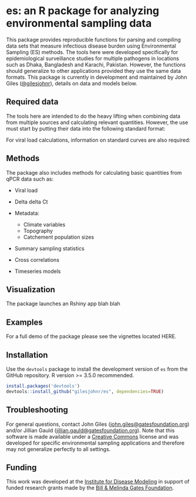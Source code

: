 
# **es**: an R package for analyzing environmental sampling data

This package provides reproducible functions for parsing and compiling data sets that measure infectious disease burden using Environmental Sampling (ES) methods. The tools here were developed specifically for epidemiological surveillance studies for multiple pathogens in locations such as Dhaka, Bangladesh and Karachi, Pakistan. However, the functions should generalize to other applications provided they use the same data formats. This package is currently in development and maintained by John Giles ([@gilesjohnr](https://github.com/gilesjohnr)), details on data and models below.


## Required data

The tools here are intended to do the heavy lifting when combining data from multiple sources and calculating relevant quantities. However, the use must start by putting their data into the following standard format:

For viral load calculations, information on standard curves are also required:




## Methods

The package also includes methods for calculating basic quantities from qPCR data such as:

  * Viral load
  
  * Delta delta Ct
  
  * Metadata: 
     - Climate variables
     - Topography
     - Catchement population sizes
  
  * Summary sampling statistics
  
  * Cross correlations
  
  * Timeseries models
  

## Visualization

The package launches an Rshiny app blah blah

## Examples

For a full demo of the package please see the vignettes located HERE.


## Installation

Use the `devtools` package to install the development version of `es` from the GitHub repository. R version >= 3.5.0 recommended.
```r
install.packages('devtools')
devtools::install_github("gilesjohnr/es", dependencies=TRUE)
```


## Troubleshooting

For general questions, contact John Giles (john.giles@gatesfoundation.org) and/or Jillian Gauld (jillian.gauld@gatesfoundation.org). Note that this software is made available under a [Creative Commons](https://creativecommons.org/publicdomain/zero/1.0/legalcode.en) license and was developed for specific environmental sampling applications and therefore may not generalize perfectly to all settings.


## Funding

This work was developed at the [Institute for Disease Modeling](https://www.idmod.org/) in support of funded research grants made by the [Bill \& Melinda Gates Foundation](https://www.gatesfoundation.org/).
